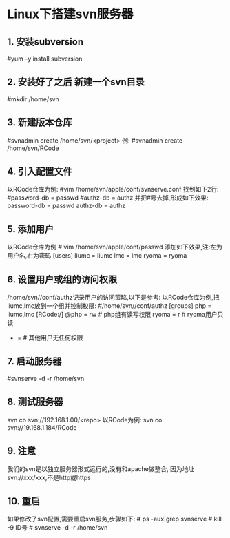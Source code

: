 # Linux下搭建svn服务器

## 1. 安装subversion
\#yum -y install subversion
## 2. 安装好了之后 新建一个svn目录
\#mkdir /home/svn
## 3. 新建版本仓库
\#svnadmin create /home/svn/<project\>
例:
\#svnadmin create /home/svn/RCode
## 4. 引入配置文件
以RCode仓库为例:
\#vim /home/svn/apple/conf/svnserve.conf
找到如下2行:
\#password-db = passwd
\#authz-db = authz
并把#号去掉,形成如下效果:
password-db = passwd
authz-db = authz
## 5. 添加用户
以RCode仓库为例
\# vim /home/svn/apple/conf/passwd
添加如下效果,注:左为用户名,右为密码
[users]
liumc = liumc
lmc = lmc
ryoma = ryoma

## 6. 设置用户或组的访问权限
/home/svn//conf/authz记录用户的访问策略,以下是参考:
以RCode仓库为例,把liumc,lmc放到一个组并控制权限:
\#/home/svn/<repo>/conf/authz
[groups]
php = liumc,lmc
[RCode:/]
@php = rw # php组有读写权限
ryoma = r # ryoma用户只读
* = # 其他用户无任何权限

## 7. 启动服务器
\#svnserve -d -r /home/svn
## 8. 测试服务器
svn co svn://192.168.1.00/<repo\>
以RCode为例:
svn co svn://19.168.1.184/RCode
## 9. 注意
我们的svn是以独立服务器形式运行的,没有和apache做整合,
因为地址svn://xxx/xxx,不是http或https
## 10. 重启
如果修改了svn配置,需要重启svn服务,步骤如下:
\# ps -aux|grep svnserve
\# kill -9 ID号
\# svnserve -d -r /home/svn